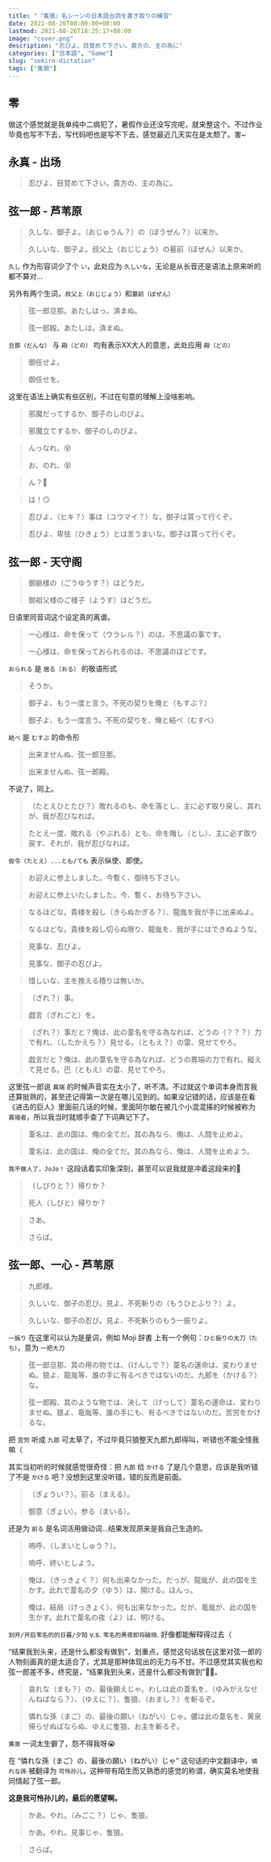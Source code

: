 ```yaml
---
title: "『隻狼』名シーンの日本語台詞を書き取りの練習"
date: 2021-08-26T00:00:00+08:00
lastmod: 2021-08-26T18:25:17+08:00
image: "cover.png"
description: "忍びよ、目覚めて下さい。貴方の、主の為に"
categories: ["日本語", "Game"]
slug: "sekiro-dictation"
tags: ["隻狼"]
---
```


## 零

做这个感觉就是我单纯中二病犯了，暑假作业还没写完呢，就来整这个。不过作业毕竟也写不下去，写代码吧也是写不下去，感觉最近几天实在是太颓了。害~

## 永真 - 出场

> 忍びよ、目覚めて下さい。貴方の、主の為に。

## 弦一郎 - 芦苇原

> 久しな、御子よ。（おじゅうん？）の（ぼうぜん？）以来か。
> 
> 久しいな、御子よ。叔父上（おじじょう）の墓前（ぼぜん）以来か。

`久し` 作为形容词少了个 `い`，此处应为 `久しいな`，无论是从长音还是语法上原来听的都不算对...

另外有两个生词，`叔父上（おじじょう）`和`墓前（ぼぜん）`

> 弦一郎旦那。あたしはっ。済まぬ。
> 
> 弦一郎殿。あたしは。済まぬ。

`旦那（だんな）` 与 `殿（どの）` 均有表示XX大人的意思，此处应用 `殿（どの）`

> 御任せよ。
> 
> 御任せを。

这里在语法上确实有些区别，不过在句意的理解上没啥影响。

> 邪魔だってするか、御子のしのびよ。
> 
> 邪魔立てするか、御子のしのびよ。

> んっなれ、😵
> 
> お、のれ、😵

> ん？🤨

> は！😏

> 忍びよ、（ヒキ？）事は（ユウマイ？）な。御子は貰って行くぞ。
> 
> 忍びよ、卑怯（ひきょう）とは言うまいな。御子は貰って行くぞ。

## 弦一郎 - 天守阁

> 御爺様の（ごうゆうす？）はどうだ。
> 
> 御祖父様のご様子（ようす）はどうだ。

日语里同音词这个设定真的离谱。

> 一心様は、命を保って（ウラレル？）のは、不思議の事です。
> 
> 一心様は、命を保っておられるのは、不思議のほどです。

`おられる` 是 `居る（おる）` 的敬语形式

> そうか。

> 御子よ、もう一度と言う。不死の契りを俺と（もすぶ？）
> 
> 御子よ、もう一度言う。不死の契りを、俺と結べ（むすべ）

`結べ` 是 `むすぶ` 的命令形

> 出来ませんぬ、弦一郎旦那。
> 
> 出来ませんぬ、弦一郎殿。

不说了，同上。

> （たとえひとたび？）敗れるのも、命を落とし、主に必ず取り戻し、其れが、我が忍びなれば。
> 
> たとえ一度、敗れる（やぶれる）とも、命を賭し（とし）、主に必ず取り戻す、それが、我が忍びなれば。

`仮令（たとえ）...とも/ても` 表示纵使、即使。

> お迎えに参上しました。今暫く、御待ち下さい。
> 
> お迎えに参上いたしました。今、暫く、お待ち下さい。

> なるほどな。貴様を殺し（きらぬかぎる？）、龍胤を我が手に出来ぬよ。
> 
> なるほどな。貴様を殺し切らぬ限り、龍胤を、我が手にはできぬような。

> 見事な、忍びよ。
> 
> 見事な、御子の忍びよ。

> 惜しいな、主を換える積りは無いか。

> （ざれ？）事。
> 
> 戯言（ざれごと）を。

> （ざれ？）事だと？俺は、此の葦名を守る為なれば、どうの（？？？）力で有れ、（したかえち？）見せる。（ともえ？）の雷、見せてやろ。
> 
> 戯言だと？俺は、此の葦名を守る為なれば、どうの異端の力で有れ、縦えて見せる。巴（ともえ）の雷、見せてやろ。

这里弦一郎说 `異端` 的时候声音实在太小了，听不清。不过就这个单词本身而言我还算挺熟的，甚至还记得第一次是在哪儿见到的。如果没记错的话，应该是在看《进击的巨人》里面前几话的时候，里面阿尔敏在被几个小混混揍的时候被称为 `異端者`，所以我当时就顺手查了下词典记下了。

> 葦名は、此の国は、俺の全てだ。其の為なら、俺は、人間を止めよ。
> 
> 葦名は、此の国は、俺の全てだ。其の為なら、俺は、人間を止めよう。

`我不做人了，JoJo！` 这段话着实印象深刻，甚至可以说我就是冲着这段来的🤣️

> （しびりと？）帰りか？
> 
> 死人（しびと）帰りか？

> さあ。
> 
> さらば。

## 弦一郎、一心 - 芦苇原

> 九郎様。

> 久しいな、御子の忍び。見よ、不死斬りの（もうひとふり？）よ。
> 
> 久しいな、御子の忍び。見よ、不死斬りのもう一振りよ。

`一振り` 在这里可以认为是量词，例如 Moji 辞書 上有一个例句：`ひと振りの太刀（たち）`，意为 `一把大刀`

> 弦一郎旦那、其の用の物では、（けんしで？）葦名の運命は、変わりませぬ。狼よ、龍胤等、誰の手に有るべきではないのだ。九郎を（かける？）な。
> 
> 弦一郎殿、其のような物では、決して（けっして）葦名の運命は、変わりませぬ。狼よ、竜胤等、誰の手にも、有るべきではないのだ。苦労をかけるな。

把 `苦労` 听成 `九郎` 可太草了，不过毕竟只狼整天九郎九郎得叫，听错也不能全怪我嘛（

其实当初听的时候就感觉很奇怪：把 `九郎` 给 `かける` 了是几个意思，应该是我听错了不是 `かける` 吧？没想到这里没听错，错的反而是前面。

> （ぎょうい？）。前る（まえる）。
> 
> 御意（ぎょい）。参る（まいる）。

还是为 `前る` 是名词活用做动词...结果发现原来是我自己生造的。

> 嗚呼、（しまいとしゅう？）。
> 
> 嗚呼、終いとしよう。

> 俺は、（きっきょく？）何も出来なかった。だっが、龍胤が、此の国を生かす。此れで葦名の夕（ゆう）は、開ける。ほんっ。
> 
> 俺は、結局（けっきょく）、何も出来なかった。だが、竜胤が、此の国を生かす。此れで葦名の夜（よ）は、明ける。

`划开/开启苇名的的日暮/夕阳` v.s. `苇名的黑夜即将破晓`. 好像都能解释得过去（

“结果我到头来，还是什么都没有做到”，划重点，感觉这句话放在这里对弦一郎的人物刻画真的是太适合了，尤其是那种体现出的无力与不甘。不过感觉其实我也和弦一郎差不多，终究是，“结果我到头来，还是什么都没有做到”😮‍💨️。

> 哀れな（まも？）の、最後願えじゃ。わしは此の葦名を、（ゆみがえなせんねばなら？）、（ゆえに？）、隻狼、（おまし？）を斬るぞ。
> 
> 憐れな孫（まご）の、最後の願い（ねがい）じゃ。儂は此の葦名を、黄泉帰らせぬばならぬ、ゆえに隻狼、お主を斬るぞ。

`黄泉` 一词太生僻了，怨不得我呀😭

在 “憐れな孫（まご）の、最後の願い（ねがい）じゃ” 这句话的中文翻译中，`憐れな孫` 被翻译为 `可怜孙儿`，这种带有陌生而又熟悉的感觉的称谓，确实莫名地使我同情起了弦一郎。

**这是我可怜孙儿的，最后的愿望啊。**

> かあ。やれ。（みごこ？）じゃ、隻狼。
> 
> かあ。やれ。見事じゃ、隻狼。

> さらば。
